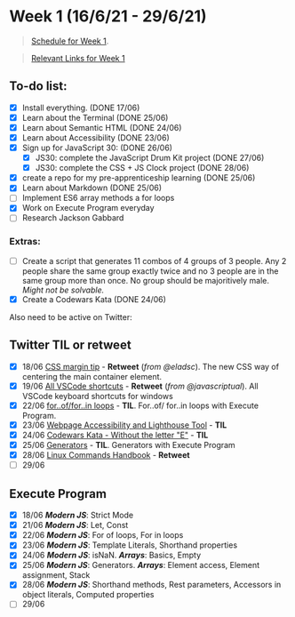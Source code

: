 # Week 1 (16/6/21 - 29/6/21)

> [Schedule for Week 1](https://learn.foundersandcoders.com/course/syllabus/pre-apprenticeship-1/schedule/).

> [Relevant Links for Week 1](https://mjow1999.github.io/FAC-Links/)

## To-do list:

- [x] Install everything. (DONE 17/06)
- [x] Learn about the Terminal (DONE 25/06)
- [x] Learn about Semantic HTML (DONE 24/06)
- [x] Learn about Accessibility (DONE 23/06)
- [x] Sign up for JavaScript 30: (DONE 26/06)
  - [x] JS30: complete the JavaScript Drum Kit project (DONE 27/06)
  - [x] JS30: complete the CSS + JS Clock project (DONE 28/06)
- [x] create a repo for my pre-apprenticeship learning (DONE 25/06)
- [x] Learn about Markdown (DONE 25/06)
- [ ] Implement ES6 array methods a for loops
- [x] Work on Execute Program everyday
- [ ] Research Jackson Gabbard

### Extras:

- [ ] Create a script that generates 11 combos of 4 groups of 3 people. Any 2 people share the same group exactly twice and no 3 people are in the same group more than once. No group should be majoritively male. *Might not be solvable.*
- [x] Create a Codewars Kata (DONE 24/06)

Also need to be active on Twitter:

## Twitter TIL or retweet

- [x] 18/06 [CSS margin tip](https://twitter.com/michwills99/status/1405834817393074180?s=21) - __Retweet__ (_from @eladsc_). The new CSS way of centering the main container element.
- [x] 19/06 [All VSCode shortcuts](https://twitter.com/javascriptual/status/1406070380977086464?s=20) - __Retweet__ (_from @javascriptual_). All VSCode keyboard shortcuts for windows
- [x] 22/06 [for..of/for..in loops](https://twitter.com/michWills99/status/1407055829069664260?s=20) - __TIL__. For..of/ for..in loops with Execute Program.
- [x] 23/06 [Webpage Accessibility and Lighthouse Tool](https://twitter.com/michWills99/status/1407474917487095811?s=20) - __TIL__
- [x] 24/06 [Codewars Kata - Without the letter "E"](https://twitter.com/michWills99/status/1408099868283899905?s=20) - __TIL__
- [x] 25/06 [Generators](https://twitter.com/michWills99/status/1408535637389684744?s=20) - __TIL__. Generators with Execute Program
- [x] 28/06 [Linux Commands Handbook](https://twitter.com/freeCodeCamp/status/1409482214639820800?s=20) - __Retweet__
- [ ] 29/06

## Execute Program

- [x] 18/06 ___Modern JS___: Strict Mode
- [x] 21/06 ___Modern JS___: Let, Const
- [x] 22/06 ___Modern JS___: For of loops, For in loops
- [x] 23/06 ___Modern JS___: Template Literals, Shorthand properties
- [x] 24/06 ___Modern JS___: isNaN. ___Arrays___: Basics, Empty
- [x] 25/06 ___Modern JS___: Generators. ___Arrays___: Element access,  Element assignment, Stack
- [x] 28/06 ___Modern JS___: Shorthand methods, Rest parameters, Accessors in object literals, Computed properties
- [ ] 29/06
